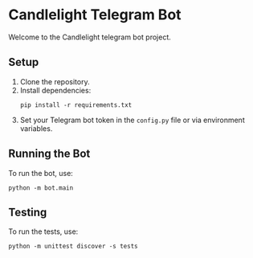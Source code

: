 # Candlelight Telegram Bot

Welcome to the Candlelight telegram bot project.

## Setup

1. Clone the repository.
2. Install dependencies:
   ```
   pip install -r requirements.txt
   ```
3. Set your Telegram bot token in the `config.py` file or via environment variables.

## Running the Bot

To run the bot, use:
```
python -m bot.main
```

## Testing

To run the tests, use:
```
python -m unittest discover -s tests
```

